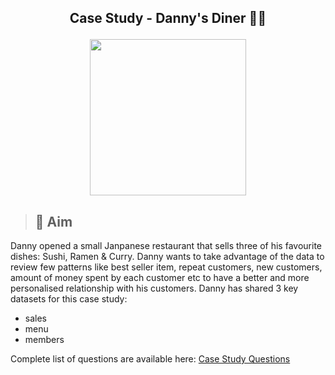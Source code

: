 ## <p align="center">Case Study - Danny's Diner 🍜🍣  </p>
<p align='Center'>
   <img width = '250' height='250' src='https://8weeksqlchallenge.com/images/case-study-designs/1.png'
</p>     
 
 >## 🏹 Aim
 >
  Danny opened a small Janpanese restaurant that sells three of his favourite dishes: Sushi, Ramen & Curry. Danny wants to take advantage of the data to review few patterns like best seller item, repeat customers, new customers, amount of money spent by each customer etc to have a better and more personalised relationship with his customers. Danny has shared 3 key datasets for this case study:
 - sales
 - menu
 - members
  
 Complete list of questions are available here: [Case Study Questions](https://8weeksqlchallenge.com/case-study-1/)
